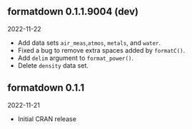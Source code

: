 
<!-- MAJOR.MINOR.PATCH.DEV -->

<!-- MAJOR version when you make incompatible API changes -->
<!-- MINOR version add functionality in a backwards-compatible manner -->
<!-- PATCH version backwards-compatible bug fixes -->
<!-- DEV 900x development -->

## formatdown 0.1.1.9004 (dev)

2022-11-22

- Add data sets `air_meas`,`atmos`, `metals`, and `water`. 
- Fixed a bug to remove extra spaces added by `formatC()`. 
- Add `delim` argument to `format_power()`.
- Delete `density` data set. 

## formatdown 0.1.1

2022-11-21

- Initial CRAN release


